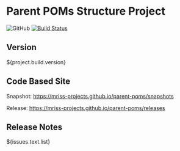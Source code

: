 # Parent POMs Structure Project

![GitHub](https://img.shields.io/github/license/MRISS-Projects/parent-poms?color=blue&label=License) [![Build Status](https://jenkins.mriss.org/jenkins/buildStatus/icon?job=Infrastructure-Snapshot)](https://jenkins.mriss.org/jenkins/view/mriss-parent/job/Infrastructure-Snapshot/)

## Version

${project.build.version}

## Code Based Site

Snapshot: https://mriss-projects.github.io/parent-poms/snapshots

Release: https://mriss-projects.github.io/parent-poms/releases

## Release Notes

${issues.text.list}
